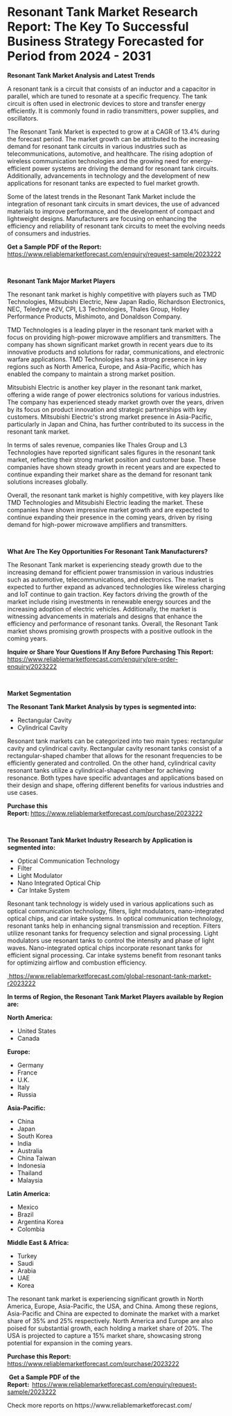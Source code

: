 <p><h1>Resonant Tank Market Research Report: The Key To Successful Business Strategy Forecasted for Period from 2024 - 2031</h1></p><p><strong>Resonant Tank Market Analysis and Latest Trends</strong></p>
<p><p>A resonant tank is a circuit that consists of an inductor and a capacitor in parallel, which are tuned to resonate at a specific frequency. The tank circuit is often used in electronic devices to store and transfer energy efficiently. It is commonly found in radio transmitters, power supplies, and oscillators.</p><p>The Resonant Tank Market is expected to grow at a CAGR of 13.4% during the forecast period. The market growth can be attributed to the increasing demand for resonant tank circuits in various industries such as telecommunications, automotive, and healthcare. The rising adoption of wireless communication technologies and the growing need for energy-efficient power systems are driving the demand for resonant tank circuits. Additionally, advancements in technology and the development of new applications for resonant tanks are expected to fuel market growth.</p><p>Some of the latest trends in the Resonant Tank Market include the integration of resonant tank circuits in smart devices, the use of advanced materials to improve performance, and the development of compact and lightweight designs. Manufacturers are focusing on enhancing the efficiency and reliability of resonant tank circuits to meet the evolving needs of consumers and industries.</p></p>
<p><strong>Get a Sample PDF of the Report:&nbsp;</strong> <a href="https://www.reliablemarketforecast.com/enquiry/request-sample/2023222">https://www.reliablemarketforecast.com/enquiry/request-sample/2023222</a></p>
<p>&nbsp;</p>
<p><strong>Resonant Tank Major Market Players</strong></p>
<p><p>The resonant tank market is highly competitive with players such as TMD Technologies, Mitsubishi Electric, New Japan Radio, Richardson Electronics, NEC, Teledyne e2V, CPI, L3 Technologies, Thales Group, Holley Performance Products, Mishimoto, and Donaldson Company. </p><p>TMD Technologies is a leading player in the resonant tank market with a focus on providing high-power microwave amplifiers and transmitters. The company has shown significant market growth in recent years due to its innovative products and solutions for radar, communications, and electronic warfare applications. TMD Technologies has a strong presence in key regions such as North America, Europe, and Asia-Pacific, which has enabled the company to maintain a strong market position.</p><p>Mitsubishi Electric is another key player in the resonant tank market, offering a wide range of power electronics solutions for various industries. The company has experienced steady market growth over the years, driven by its focus on product innovation and strategic partnerships with key customers. Mitsubishi Electric's strong market presence in Asia-Pacific, particularly in Japan and China, has further contributed to its success in the resonant tank market.</p><p>In terms of sales revenue, companies like Thales Group and L3 Technologies have reported significant sales figures in the resonant tank market, reflecting their strong market position and customer base. These companies have shown steady growth in recent years and are expected to continue expanding their market share as the demand for resonant tank solutions increases globally.</p><p>Overall, the resonant tank market is highly competitive, with key players like TMD Technologies and Mitsubishi Electric leading the market. These companies have shown impressive market growth and are expected to continue expanding their presence in the coming years, driven by rising demand for high-power microwave amplifiers and transmitters.</p></p>
<p>&nbsp;</p>
<p><strong>What Are The Key Opportunities For Resonant Tank Manufacturers?</strong></p>
<p><p>The Resonant Tank market is experiencing steady growth due to the increasing demand for efficient power transmission in various industries such as automotive, telecommunications, and electronics. The market is expected to further expand as advanced technologies like wireless charging and IoT continue to gain traction. Key factors driving the growth of the market include rising investments in renewable energy sources and the increasing adoption of electric vehicles. Additionally, the market is witnessing advancements in materials and designs that enhance the efficiency and performance of resonant tanks. Overall, the Resonant Tank market shows promising growth prospects with a positive outlook in the coming years.</p></p>
<p><strong>Inquire or Share Your Questions If Any Before Purchasing This Report:</strong> <a href="https://www.reliablemarketforecast.com/enquiry/pre-order-enquiry/2023222">https://www.reliablemarketforecast.com/enquiry/pre-order-enquiry/2023222</a></p>
<p>&nbsp;</p>
<p><strong>Market Segmentation</strong></p>
<p><strong>The Resonant Tank Market Analysis by types is segmented into:</strong></p>
<p><ul><li>Rectangular Cavity</li><li>Cylindrical Cavity</li></ul></p>
<p><p>Resonant tank markets can be categorized into two main types: rectangular cavity and cylindrical cavity. Rectangular cavity resonant tanks consist of a rectangular-shaped chamber that allows for the resonant frequencies to be efficiently generated and controlled. On the other hand, cylindrical cavity resonant tanks utilize a cylindrical-shaped chamber for achieving resonance. Both types have specific advantages and applications based on their design and shape, offering different benefits for various industries and use cases.</p></p>
<p><strong>Purchase this Report:&nbsp;</strong><a href="https://www.reliablemarketforecast.com/purchase/2023222">https://www.reliablemarketforecast.com/purchase/2023222</a></p>
<p>&nbsp;</p>
<p><strong>The Resonant Tank Market Industry Research by Application is segmented into:</strong></p>
<p><ul><li>Optical Communication Technology</li><li>Filter</li><li>Light Modulator</li><li>Nano Integrated Optical Chip</li><li>Car Intake System</li></ul></p>
<p><p>Resonant tank technology is widely used in various applications such as optical communication technology, filters, light modulators, nano-integrated optical chips, and car intake systems. In optical communication technology, resonant tanks help in enhancing signal transmission and reception. Filters utilize resonant tanks for frequency selection and signal processing. Light modulators use resonant tanks to control the intensity and phase of light waves. Nano-integrated optical chips incorporate resonant tanks for efficient signal processing. Car intake systems benefit from resonant tanks for optimizing airflow and combustion efficiency.</p></p>
<p><a href="https://www.reliablemarketforecast.com/global-resonant-tank-market-r2023222">&nbsp;https://www.reliablemarketforecast.com/global-resonant-tank-market-r2023222</a></p>
<p><strong>In terms of Region, the Resonant Tank Market Players available by Region are:</strong></p>
<p>
    <p> <strong> North America: </strong>
        <ul>
            <li>United States</li>
            <li>Canada</li>
        </ul>
        </p> 
    <p> <strong> Europe: </strong>
        <ul>
            <li>Germany</li>
            <li>France</li>
            <li>U.K.</li>
            <li>Italy</li>
            <li>Russia</li>
        </ul>
        </p> 
    <p> <strong> Asia-Pacific: </strong>
        <ul>
            <li>China</li>
            <li>Japan</li>
            <li>South Korea</li>
            <li>India</li>
            <li>Australia</li>
            <li>China Taiwan</li>
            <li>Indonesia</li>
            <li>Thailand</li>
            <li>Malaysia</li>
        </ul>
        </p> 
    <p> <strong> Latin America: </strong>
        <ul>
            <li>Mexico</li>
            <li>Brazil</li>
            <li>Argentina Korea</li>
            <li>Colombia</li>
        </ul>
        </p> 
    <p> <strong> Middle East & Africa: </strong>
        <ul>
            <li>Turkey</li>
            <li>Saudi</li>
            <li>Arabia</li>
            <li>UAE</li>
            <li>Korea</li>
        </ul>
    </p>
    </p>
<p><p>The resonant tank market is experiencing significant growth in North America, Europe, Asia-Pacific, the USA, and China. Among these regions, Asia-Pacific and China are expected to dominate the market with a market share of 35% and 25% respectively. North America and Europe are also poised for substantial growth, each holding a market share of 20%. The USA is projected to capture a 15% market share, showcasing strong potential for expansion in the coming years.</p></p>
<p><strong>Purchase this Report: </strong><a href="https://www.reliablemarketforecast.com/purchase/2023222">https://www.reliablemarketforecast.com/purchase/2023222</a></p>
<p>&nbsp;<strong>Get a Sample PDF of the Report:&nbsp;&nbsp;</strong><a href="https://www.reliablemarketforecast.com/enquiry/request-sample/2023222">https://www.reliablemarketforecast.com/enquiry/request-sample/2023222</a></p>
<p><strong></strong></p>
<p>Check more reports on https://www.reliablemarketforecast.com/</p>